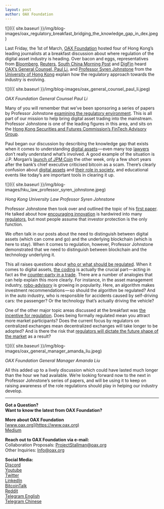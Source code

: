 ```yaml
---
layout: post
author: OAX Foundation
---
```


![]({{ site.baseurl }}/img/blog-images/oax_regulatory_breakfast_bridging_the_knowledge_gap_in_dex.jpeg)

Last Friday, the 1st of March, [OAX Foundation](https://www.oax.org/en) hosted four of Hong Kong’s leading journalists at a breakfast discussion about where regulation of the digital asset industry is heading. Over bacon and eggs, representatives from [Bloomberg](https://www.bloomberg.com/crypto), [Reuters](http://graphics.reuters.com/TECHNOLOGY-BLOCKCHAIN/010070P11GN/index.html), [South China Morning Post](https://www.scmp.com/topics/blockchain) and [DigFin](https://www.digfingroup.com/tag/blockchain/) heard [OAX’s General Counsel, Paul Li](https://www.linkedin.com/in/paul-li-68005544/), and [Professor Syren Johnstone](https://www.law.hku.hk/faculty/staff/syren_johnstone.php) from the [University of Hong Kong](https://www.law.hku.hk) explain how the regulatory approach towards the industry is evolving.

![]({{ site.baseurl }}/img/blog-images/oax_general_counsel_paul_li.jpeg)

_OAX Foundation General Counsel Paul Li_

Many of you will remember that we’ve been sponsoring a series of papers by Professor Johnstone [examining the regulatory environment](https://medium.com/@OAX_Foundation/moving-the-regulatory-debate-onwards-531478215d29). This is all part of our mission to help bring digital asset trading into the mainstream. Professor Johnstone is one of the leading figures in this area, and sits on the [Hong Kong Securities and Futures Commission’s FinTech Advisory Group](https://www.sfc.hk/web/EN/sfc-fintech-contact-point/fintech-advisory-committee/).

Paul began our discussion by describing the knowledge gap that exists when it comes to understanding [digital assets](https://medium.com/@OAX_Foundation/building-a-sustainable-environment-for-digital-asset-exchange-stablecoins-892ffa6f4859) — even many top [lawyers](http://www.hk-lawyer.org/content/hong-kong-embraces-virtual-assets) don’t really understand what’s involved. A good example of the situation is J.P. Morgan’s [launch of JPM Coin](https://medium.com/@OAX_Foundation/quick-views-from-oax-foundation-experts-our-take-on-the-jpm-coin-4c1007be859b) the other week, only a few short years after the bank’s chief executive criticised bitcoin as a scam. There’s clearly confusion about [digital assets](https://medium.com/datadriveninvestor/basics-of-crypto-digital-assets-70cfe32e357c) and [their role in society](https://www.forbes.com/sites/lawrencewintermeyer/2018/10/26/the-role-of-cryptocurrencies-in-future-society/#27573cdd787d), and educational events like today’s are important tools in clearing it up.

![]({{ site.baseurl }}/img/blog-images/hku_law_professor_syren_johnstone.jpeg)

_Hong Kong University Law Professor Syren Johnstone_

Professor Johnstone then took over and outlined the topic of his [first paper](https://stanford-jblp.pubpub.org/pub/taxonomies-digital-assets). He talked about how [encouraging innovation](https://twitter.com/charlesmok/status/1097825433154859010) is hardwired into many [regulators](https://www.sec.gov/news/speech/peirce-regulation-view-inside-machine), but most people assume that investor protection is the only function.

We often talk in our posts about the need to distinguish between digital assets (which can come and go) and the underlying blockchain (which is here to stay). When it comes to regulation, however, Professor Johnstone demonstrated that we need to distinguish between blockchain and the technology underlying it.

This all raises questions about [who or what should be regulated](http://www.hk-lawyer.org/content/how-can-blockchain-and-other-consensus-driven-cryptographic-technology-be-regulated). When it comes to digital assets, [the coding](https://www.investopedia.com/terms/s/smart-contracts.asp) is actually the crucial part — acting in fact as the [counter-party in a trade](https://www.cftc.gov/sites/default/files/2018-11/LabCFTC_PrimerSmartContracts112718.pdf). There are a number of analogies that can help explain this more clearly. For instance, in the asset management industry, [robo-advisory](https://www.wired.com/story/beware-roboadvisors-wealthfront-betterment/) is growing in popularity. Here, an algorithm makes investment recommendations — so should the algorithm be regulated? And in the auto industry, who is responsible for accidents caused by self-driving cars: the passenger? Or the technology that’s actually driving the vehicle?

One of the other major topic areas discussed at the breakfast was [the incentive for regulation](https://bitcoinexchangeguide.com/wall-street-investors-may-find-the-incentive-they-need-to-adopt-blockchain-via-stablecoin-gateway/). Does being formally regulated mean you attract more market participants? Does the current focus by regulators on centralized exchanges mean decentralized exchanges will take longer to be adopted? And is there the risk that [regulators will dictate the future shape of the market](https://www.brookings.edu/blog/techtank/2018/10/10/the-future-of-cryptocurrency-regulation/) as a result?

![]({{ site.baseurl }}/img/blog-images/oax_general_manager_amanda_liu.jpeg)

_OAX Foundation General Manager Amanda Liu_

All this added up to a lively discussion which could have lasted much longer than the hour we had available. We’re looking forward now to the next in Professor Johnstone’s series of papers, and will be using it to keep on raising awareness of the role regulations should play in helping our industry develop.

---

**Got a Question?**  
**Want to know the latest from OAX Foundation?**  

**More about OAX Foundation**  
[www.oax.org](https://www.oax.org)  
[Medium](https://medium.com/@OAX_Foundation)  

**Reach out to OAX Foundation via e-mail:**  
Collaboration Proposals: [ProjectStallman@oax.org](mailto:ProjectStallman@oax.org)  
Other Inquiries: [Info@oax.org](mailto:Info@oax.org)  

**Social Media:**  
[Discord](https://discordapp.com/invite/ZH5YHkb)  
[Youtube](https://bit.ly/2Bvsk73)  
[Twitter](https://twitter.com/OAX_Foundation)  
[LinkedIn](https://www.linkedin.com/company/oax-foundation/)  
[BitcoinTalk](http://bitcointalk.org/index.php?topic=1943946)  
[Reddit](https://www.reddit.com/r/OpenANX/)  
[Telegram English](https://t.me/openanxteam)  
[Telegram Chinese](https://t.me/oax_cn)  